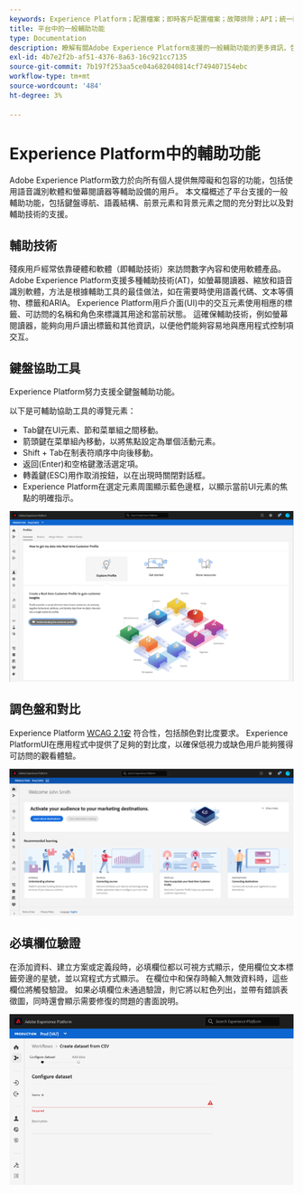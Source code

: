 ```yaml
---
keywords: Experience Platform；配置檔案；即時客戶配置檔案；故障排除；API；統一配置檔案；統一配置檔案；配置檔案；rtcp;XDM圖形
title: 平台中的一般輔助功能
type: Documentation
description: 瞭解有關Adobe Experience Platform支援的一般輔助功能的更多資訊，包括鍵盤導航、調色板和對比度以及輔助技術支援。
exl-id: 4b7e2f2b-af51-4376-8a63-16c921cc7135
source-git-commit: 7b197f253aa5ce04a682040814cf749407154ebc
workflow-type: tm+mt
source-wordcount: '484'
ht-degree: 3%

---
```


# Experience Platform中的輔助功能

Adobe Experience Platform致力於向所有個人提供無障礙和包容的功能，包括使用語音識別軟體和螢幕閱讀器等輔助設備的用戶。 本文檔概述了平台支援的一般輔助功能，包括鍵盤導航、語義結構、前景元素和背景元素之間的充分對比以及對輔助技術的支援。

## 輔助技術

殘疾用戶經常依靠硬體和軟體（即輔助技術）來訪問數字內容和使用軟體產品。 Adobe Experience Platform支援多種輔助技術(AT)，如螢幕閱讀器、縮放和語音識別軟體，方法是根據輔助工具的最佳做法，如在需要時使用語義代碼、文本等價物、標籤和ARIA。 Experience Platform用戶介面(UI)中的交互元素使用相應的標籤、可訪問的名稱和角色來標識其用途和當前狀態。 這確保輔助技術，例如螢幕閱讀器，能夠向用戶讀出標籤和其他資訊，以便他們能夠容易地與應用程式控制項交互。

## 鍵盤協助工具

Experience Platform努力支援全鍵盤輔助功能。

以下是可輔助協助工具的導覽元素：
* Tab鍵在UI元素、節和菜單組之間移動。
* 箭頭鍵在菜單組內移動，以將焦點設定為單個活動元素。
* Shift + Tab在制表符順序中向後移動。
* 返回(Enter)和空格鍵激活選定項。
* 轉義鍵(ESC)用作取消按鈕，以在出現時關閉對話框。
* Experience Platform在選定元素周圍顯示藍色邊框，以顯示當前UI元素的焦點的明確指示。

![顯示在選定元素周圍的藍色邊框，以指示已應用焦點。](images/profile-overview-tab.png)

## 調色盤和對比

Experience Platform [WCAG 2.1安](https://www.w3.org/TR/WCAG/) 符合性，包括顏色對比度要求。 Experience PlatformUI在應用程式中提供了足夠的對比度，以確保低視力或缺色用戶能夠獲得可訪問的觀看體驗。

![Experience PlatformUI首頁上顯示的調色板和對比度。](images/homepage.png)

## 必填欄位驗證

在添加資料、建立方案或定義段時，必填欄位都以可視方式顯示，使用欄位文本標籤旁邊的星號，並以寫程式方式顯示。 在欄位中和保存時輸入無效資料時，這些欄位將觸發驗證。 如果必填欄位未通過驗證，則它將以紅色列出，並帶有錯誤表徵圖，同時還會顯示需要修復的問題的書面說明。

![未通過驗證的必需欄位的特寫。 該欄位以紅色顯示，並顯示錯誤表徵圖。](images/field-validation.png)
